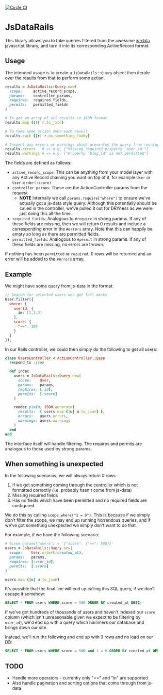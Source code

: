 [![Circle CI](https://circleci.com/gh/Twistilled/js_data_rails.svg?style=svg)](https://circleci.com/gh/Twistilled/js_data_rails)

# JsDataRails

This library allows you to take queries filtered from the awesome
[js-data](http://www.js-data.io) javascript library, and turn it into its
corresponding ActiveRecord format.

## Usage

The intended usage is to create a `JsDataRails::Query` object then iterate over
the results from that to perform some action.

``` ruby
results = JsDataRails::Query.new(
  scope:     active_record_scope,
  params:    controller_params,
  requires:  required_fields,
  permits:   permitted_fields
)

# To get an array of all results in JSON format
results.map {|r| r.to_json}

# To take some action over each result
results.each {|r| r.do_something_funky}

# Inspect any errors or warnings which prevented the query from running
results.errors   # => e.g. ["Missing required property 'user_id'"]
results.warnings # => e.g. ["Property 'blog_id' is not permitted"]
```

The fields are defined as follows:

* `active_record_scope`: This can be anything from your model layer with any
  Active Record chaining you want on top of it, for example `User` or
  `User.order(:score)`
* `controller_params`: These are the ActionController params from the request
  * **NOTE** Internally we call `params.require["where"]` to ensure we've
    actually got a js-data style query. Although this potentially should be
    called in the controller, we've pulled it out for DRYness as we were just
    doing this all the time.
* `required_fields`: Analogous to `#require` in strong params. If any of these
  fields are missing, then we will return 0 results and include a corresponding
  error in the `#errors` array. Note that this can happily be empty so long as
  there are permitted fields.
* `permitted_fields`: Analogous to `#permit` in strong params. If any of these
  fields are missing, no errors are thrown.

If nothing has been `permitted` or `required`, 0 rows will be returned and an
error will be added to the `#errors` array.

## Example

We might have some query from js-data in the format:

``` javascript
// Search for selected users who got full marks
User.filter({
  where: {
    userId: {
      in: [1,2,3]
    },
    score: {
      "==": 100
    }
  }
});
```
In our Rails controller, we could then simply do the following to get all
users:

``` ruby
class UsersController < ActionController::Base
  respond_to :json

  def index
    users = JsDataRails::Query.new(
      scope:    User,
      params:   params,
      requires: [:id],
      permits:  [:score]
    )

    render plain: JSON.generate(
      results:  { users.map {|u| u.to_json} },
      errors:   users.errors,
      warnings: users.warnings
    )
  end
end
```

The interface itself will handle filtering. The requires and permits are
analogous to those used by strong params.

## When something is unexpected

In the following scenarios, we will always return 0 rows:

1. If we get something coming through the controller which is not formatted
   correctly (i.e. probably hasn't come from js-data)
2. Missing required fields
3. Has no fields which have been permitted and no required fields are configured

We do this by calling `scope.where("1 = 0")`. This is because if we simply
don't filter the scope, we may end up running horrendous queries, and if we've
got something unexpected we simply don't want to do that.

For example, if we have the following scenario:

``` ruby
# Given params["where"] = '{"score": {"==": 500}}'
users = JsDataRails::Query.new(
  scope:    User.order(:created_at),
  params:   params,
  requires: [:user_id],
  permits:  [:score]
)

users.map {|u| u.to_json}
```

It's possible that the final line will end up calling this SQL query, if we
don't escape it somehow:

``` SQL
SELECT * FROM users WHERE score = 500 ORDER BY created_at DESC;
```

If we've got hundreds of thousands of users and haven't indexed our `score`
column (which isn't unreasonable given we expect to be filtering by `user_id`),
we'd end up with a query which hammers our database and brings down our site.

Instead, we'll run the following and end up with 0 rows and no load on our DB:

``` SQL
SELECT * FROM users WHERE score = 500 and 1 = 0 ORDER BY created_at DESC;
```

## TODO

* Handle more operators - currently only "==" and "in" are supported
* Also handle pagination and sorting options that come through from js-data

